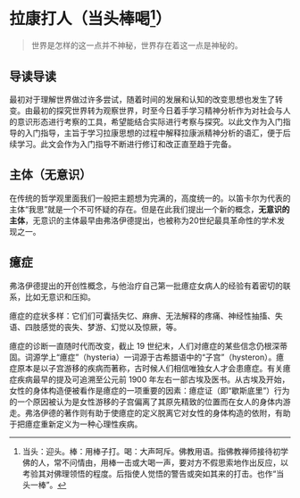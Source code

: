 # 拉康打人（当头棒喝[^1]）
> 世界是怎样的这一点并不神秘，世界存在着这一点是神秘的。

## 导读导读

​	最初对于理解世界做过许多尝试，随着时间的发展和认知的改变思想也发生了转变。由最初的探究世界转为观察世界，时至今日着手学习精神分析作为对社会与人的意识形态进行考察的工具，希望能结合实际进行考察与探究。以此文作为入门指导的入门指导，主旨于学习拉康思想的过程中解释拉康派精神分析的语汇，便于后续学习。此文会作为入门指导不断进行修订和改正直至趋于完备。

## 主体（无意识）

​	在传统的哲学观里面我们一般把主题想为完满的，高度统一的。以笛卡尔为代表的主体“我思”就是一个不可怀疑的存在。但是在此我们提出一个新的概念，**无意识的主体**，无意识的主体最早由弗洛伊德提出，也被称为20世纪最具革命性的学术发现之一。

## 癔症

弗洛伊德提出的开创性概念，与他治疗自己第一批癔症女病人的经验有着密切的联系，比如无意识和压抑。

癔症的症状多样：它们们可囊括失忆、麻痹、无法解释的疼痛、神经性抽搐、失语、四肢感觉的丧失、梦游、幻觉以及惊厥，等。

癔症的诊断一直随时代而改变，截止 19 世纪末，人们对癔症的某些信念仍根深蒂固。词源学上“癔症”（hysteria）一词源于古希腊语中的“子宫”（hysteron）。癔症原本是以子宫游移的疾病而著称，古时候人们相信唯独女人才会患癔症。有关癔症疾病最早的提及可追溯至公元前 1900 年左右一部古埃及医书。从古埃及开始，女性的身体构造便被看作是癔症的一项重要的因素：癔症证（即“歇斯底里”）行为的一个原因被认为是女性游移的子宫偏离了其原先精致的位置而在女人的身体内游走。弗洛伊德的著作则有助于使癔症的定义脱离它对女性的身体构造的依附，有助于把癔症重新定义为一种心理性疾病。



[^1]: 当头：迎头。棒：用棒子打。喝：大声呵斥。佛教用语。指佛教禅师接待初学佛的人，常不问情由，用棒一击或大喝一声，要对方不假思索地作出反应，以考验其对佛理领悟的程度。后指使人觉悟的警告或突如其来的打击。也作“当头一棒”。
